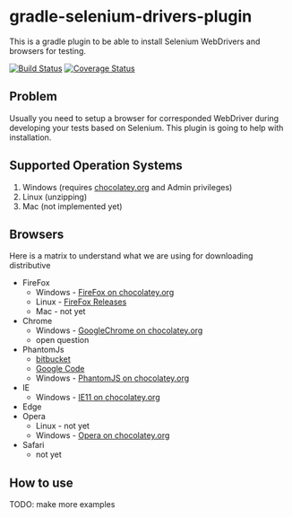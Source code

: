 # gradle-selenium-drivers-plugin
This is a gradle plugin to be able to install Selenium WebDrivers and browsers for testing.    
     
[![Build Status](https://travis-ci.org/zhurlik/gradle-selenium-drivers-plugin.svg?branch=master)](https://travis-ci.org/zhurlik/gradle-selenium-drivers-plugin)
[![Coverage Status](https://coveralls.io/repos/github/zhurlik/gradle-selenium-drivers-plugin/badge.svg?branch=master)](https://coveralls.io/repos/github/zhurlik/gradle-selenium-drivers-plugin)    

## Problem
Usually you need to setup a browser for corresponded WebDriver during developing your tests based on Selenium.
This plugin is going to help with installation. 

## Supported Operation Systems
1. Windows (requires [chocolatey.org](https://chocolatey.org/docs/installation) and Admin privileges)
2. Linux (unzipping)
3. Mac (not implemented yet)

## Browsers
Here is a matrix to understand what we are using for downloading distributive    
* FireFox    
  - Windows - [FireFox on chocolatey.org](https://chocolatey.org/packages/Firefox)
  - Linux - [FireFox Releases](https://ftp.mozilla.org/pub/firefox/releases/)
  - Mac - not yet
* Chrome
  - Windows - [GoogleChrome on chocolatey.org](https://chocolatey.org/packages/GoogleChrome)
  - open question
* PhantomJs
  - [bitbucket](https://bitbucket.org/ariya/phantomjs/downloads/)
  - [Google Code](https://code.google.com/archive/p/phantomjs/downloads)
  - Windows - [PhantomJS on chocolatey.org](https://chocolatey.org/packages/PhantomJS)
* IE
  - Windows - [IE11 on chocolatey.org](https://chocolatey.org/packages/ie11)
* Edge
* Opera
  - Linux - not yet
  - Windows - [Opera on chocolatey.org](https://chocolatey.org/packages/opera)
* Safari
  - not yet    

## How to use
TODO: make more examples

